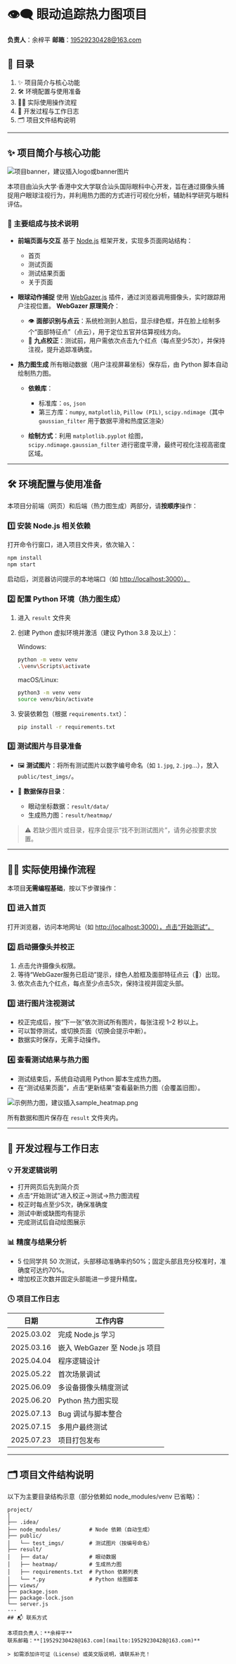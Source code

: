

# 👁️‍🗨️ 眼动追踪热力图项目

**负责人**：余梓平
**邮箱**：[19529230428@163.com](mailto:19529230428@163.com)



## 📑 目录

1. ✨ 项目简介与核心功能
2. 🛠️ 环境配置与使用准备
3. 🧑‍💻 实际使用操作流程
4. 📝 开发过程与工作日志
5. 🗂️ 项目文件结构说明

---

## ✨ 项目简介与核心功能

![项目banner，建议插入logo或banner图片](public/images/logo.png)

本项目由汕头大学·香港中文大学联合汕头国际眼科中心开发，旨在通过摄像头捕捉用户眼球注视行为，并利用热力图的方式进行可视化分析，辅助科学研究与眼科评估。

### 🧩 主要组成与技术说明

* **前端页面与交互**
  基于 [Node.js](https://nodejs.org/) 框架开发，实现多页面网站结构：

  * 首页
  * 测试页面
  * 测试结果页面
  * 关于页面

* **眼球动作捕捉**
  使用 [WebGazer.js](https://webgazer.cs.brown.edu/) 插件，通过浏览器调用摄像头，实时跟踪用户注视位置。
  **WebGazer 原理简介**：

  * 👁️ **面部识别与点云**：系统检测到人脸后，显示绿色框，并在脸上绘制多个“面部特征点”（点云），用于定位五官并估算视线方向。
  * 🎯 **九点校正**：测试前，用户需依次点击九个红点（每点至少5次），并保持注视，提升追踪准确度。

* **热力图生成**
  所有眼动数据（用户注视屏幕坐标）保存后，由 Python 脚本自动绘制热力图。

  * **依赖库**：

    * 标准库：`os`, `json`
    * 第三方库：`numpy`, `matplotlib`, `Pillow (PIL)`, `scipy.ndimage`（其中 `gaussian_filter` 用于数据平滑和热度区渲染）
  * **绘制方式**：利用 `matplotlib.pyplot` 绘图，`scipy.ndimage.gaussian_filter` 进行密度平滑，最终可视化注视高密度区域。

---

## 🛠️ 环境配置与使用准备

本项目分前端（网页）和后端（热力图生成）两部分，请**按顺序**操作：

### 1️⃣ 安装 Node.js 相关依赖

打开命令行窗口，进入项目文件夹，依次输入：

```bash
npm install
npm start
```

启动后，浏览器访问提示的本地端口（如 [http://localhost:3000）。](http://localhost:3000）。)

### 2️⃣ 配置 Python 环境（热力图生成）

1. 进入 `result` 文件夹

2. 创建 Python 虚拟环境并激活（建议 Python 3.8 及以上）：

   Windows:

   ```bash
   python -m venv venv
   .\venv\Scripts\activate
   ```

   macOS/Linux:

   ```bash
   python3 -m venv venv
   source venv/bin/activate
   ```

3. 安装依赖包（根据 `requirements.txt`）：

   ```bash
   pip install -r requirements.txt
   ```

### 3️⃣ 测试图片与目录准备

* 🖼️ **测试图片**：将所有测试图片以数字编号命名（如 `1.jpg`, `2.jpg`…），放入 `public/test_imgs/`。
* 📂 **数据保存目录**：

  * 眼动坐标数据：`result/data/`
  * 生成热力图：`result/heatmap/`

> ⚠️ 若缺少图片或目录，程序会提示“找不到测试图片”，请务必按要求放置。

---

## 🧑‍💻 实际使用操作流程

本项目**无需编程基础**，按以下步骤操作：

### 1️⃣ 进入首页

打开浏览器，访问本地网址（如 [http://localhost:3000），点击“开始测试”。](http://localhost:3000），点击“开始测试”。)

### 2️⃣ 启动摄像头并校正

1. 点击允许摄像头权限。
2. 等待“WebGazer服务已启动”提示，绿色人脸框及面部特征点云（👾）出现。
3. 依次点击九个红点，每点至少点击5次，保持注视并固定头部。

### 3️⃣ 进行图片注视测试

* 校正完成后，按“下一张”依次测试所有图片，每张注视 1–2 秒以上。
* 可以暂停测试，或切换页面（切换会提示中断）。
* 数据实时保存，无需手动操作。

### 4️⃣ 查看测试结果与热力图

* 测试结束后，系统自动调用 Python 脚本生成热力图。
* 在“测试结果页面”，点击“更新结果”查看最新热力图（会覆盖旧图）。

![示例热力图，建议插入sample\_heatmap.png](public/images/sample_heatmap.png)

所有数据和图片保存在 `result` 文件夹内。

---

## 📝 开发过程与工作日志

### 💡 开发逻辑说明

* 打开网页后先到简介页
* 点击“开始测试”进入校正→测试→热力图流程
* 校正时每点至少5次，确保准确度
* 测试中断或缺图均有提示
* 完成测试后自动绘图展示

### 📊 精度与结果分析

* 5 位同学共 50 次测试，头部移动准确率约50%；固定头部且充分校准时，准确度可达约70%。
* 增加校正次数并固定头部能进一步提升精度。

### 🕓 项目工作日志

| 日期         | 工作内容                     |
| ---------- | ------------------------ |
| 2025.03.02 | 完成 Node.js 学习            |
| 2025.03.16 | 嵌入 WebGazer 至 Node.js 项目 |
| 2025.04.04 | 程序逻辑设计                   |
| 2025.05.22 | 首次场景调试                   |
| 2025.06.09 | 多设备摄像头精度测试               |
| 2025.06.20 | Python 热力图实现             |
| 2025.07.13 | Bug 调试与脚本整合              |
| 2025.07.15 | 多用户最终测试                  |
| 2025.07.23 | 项目打包发布                   |

---

## 🗂️ 项目文件结构说明

以下为主要目录结构示意（部分依赖如 node\_modules/venv 已省略）：

```
project/
│
├── .idea/
├── node_modules/         # Node 依赖（自动生成）
├── public/
│   └── test_imgs/        # 测试图片（按编号命名）
├── result/
│   ├── data/             # 眼动数据
│   ├── heatmap/          # 生成热力图
│   ├── requirements.txt  # Python 依赖列表
│   └── *.py              # Python 绘图脚本
├── views/
├── package.json
├── package-lock.json
└── server.js
---
## 📬 联系方式

本项目负责人：**余梓平**
联系邮箱：**[19529230428@163.com](mailto:19529230428@163.com)**

> 如需添加许可证（License）或英文版说明，请联系补充！






